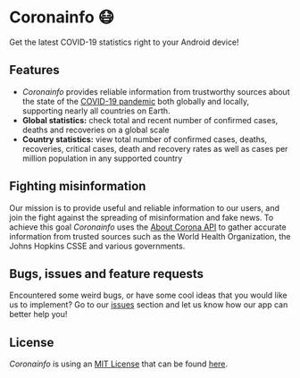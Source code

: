 # Coronainfo 😷

Get the latest COVID-19 statistics right to your Android device!

## Features
- *Coronainfo* provides reliable information from trustworthy sources about the state of the [COVID-19 pandemic](https://en.wikipedia.org/wiki/COVID-19_pandemic) both globally and locally, supporting nearly all countries on Earth.
- **Global statistics:** check total and recent number of confirmed cases, deaths and recoveries on a global scale
- **Country statistics:** view total number of confirmed cases, deaths, recoveries, critical cases, death and recovery rates as well as cases per million population in any supported country

## Fighting misinformation
Our mission is to provide useful and reliable information to our users, and join the fight against the spreading of misinformation and fake news. To achieve this goal *Coronainfo* uses the [About Corona API](https://about-corona.net/) to gather accurate information from trusted sources such as the World Health Organization, the Johns Hopkins CSSE and various governments.

## Bugs, issues and feature requests
Encountered some weird bugs, or have some cool ideas that you would like us to implement? Go to our [issues](https://github.com/NeoAren/coronainfo/issues) section and let us know how our app can better help you!

## License
*Coronainfo* is using an [MIT License](https://opensource.org/licenses/MIT) that can be found [here](./LICENSE).
